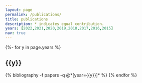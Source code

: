 ```yaml
---
layout: page
permalink: /publications/
title: publications
description: * indicates equal contribution.
years: [2022,2021,2020,2019,2018,2017,2016,2015]
nav: true
---
```

<!-- _pages/publications.md -->
<div class="publications">

{%- for y in page.years %}
  <h2 class="year">{{y}}</h2>
  {% bibliography -f papers -q @*[year={{y}}]* %}
{% endfor %}

</div>
